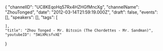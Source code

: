 {
    "channelID": "UC8KEqoHq57Rx4HZHGfMncXg",
    "channelName": "ZhouTonged",
    "date": "2012-03-14T21:59:19.000Z",
    "draft": false,
    "events": [],
    "speakers": [],
    "tags": [

    ],
    "title": "Zhou Tonged - Mr. Bitcoin (The Chordettes - Mr. Sandman)",
    "youtubeID": "5WiXMcsfvXE"
}
